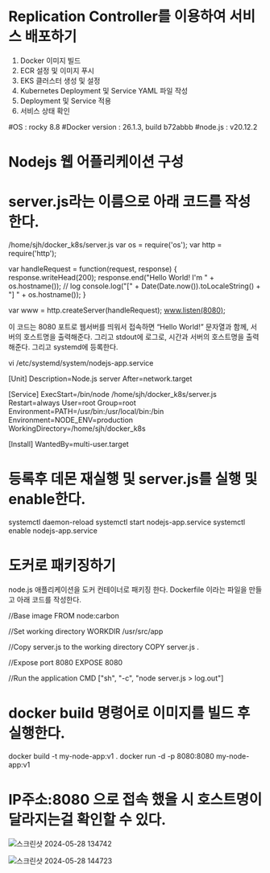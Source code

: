 # Replication Controller를 이용하여 서비스 배포하기

1. Docker 이미지 빌드
2. ECR 설정 및 이미지 푸시
3. EKS 클러스터 생성 및 설정
4. Kubernetes Deployment 및 Service YAML 파일 작성
5. Deployment 및 Service 적용
6. 서비스 상태 확인

#OS : rocky 8.8
#Docker version :  26.1.3, build b72abbb
#node.js : v20.12.2

# Nodejs 웹 어플리케이션 구성

server.js라는 이름으로 아래 코드를 작성한다.
===================================================================
/home/sjh/docker_k8s/server.js
var os = require('os');
var http = require('http');

var handleRequest = function(request, response) {
  response.writeHead(200);
  response.end("Hello World! I'm " + os.hostname());
  // log
  console.log("[" + Date(Date.now()).toLocaleString() + "] " + os.hostname());
}

var www = http.createServer(handleRequest);
www.listen(8080);


이 코드는 8080 포트로 웹서버를 띄워서 접속하면 “Hello World!” 문자열과 함께, 서버의 호스트명을 출력해준다. 그리고 stdout에 로그로, 시간과 서버의 호스트명을 출력해준다.
그리고 systemd에 등록한다.

vi /etc/systemd/system/nodejs-app.service

[Unit]
Description=Node.js server
After=network.target

[Service]
ExecStart=/bin/node /home/sjh/docker_k8s/server.js
Restart=always
User=root
Group=root
Environment=PATH=/usr/bin:/usr/local/bin:/bin
Environment=NODE_ENV=production
WorkingDirectory=/home/sjh/docker_k8s

[Install]
WantedBy=multi-user.target


등록후 데몬 재실행 및 server.js를 실행 및 enable한다.
===================================================================
systemctl daemon-reload
systemctl start nodejs-app.service
systemctl enable nodejs-app.service



도커로 패키징하기
===================================================================
node.js 애플리케이션을 도커 컨테이너로 패키징 한다.
Dockerfile 이라는 파일을 만들고 아래 코드를 작성한다.

//Base image
FROM node:carbon

//Set working directory
WORKDIR /usr/src/app

//Copy server.js to the working directory
COPY server.js .

//Expose port 8080
EXPOSE 8080

//Run the application
CMD ["sh", "-c", "node server.js > log.out"]


docker build 명령어로 이미지를 빌드 후 실행한다.
===================================================================
docker build -t my-node-app:v1 .
docker run -d -p 8080:8080 my-node-app:v1



IP주소:8080 으로 접속 했을 시 호스트명이 달라지는걸 확인할 수 있다.
===================================================================
![스크린샷 2024-05-28 134742](https://github.com/Yonnghohoy/docker_k8s/assets/88643834/ccafeddf-1fdd-4c14-9090-ff0cd8499958)


![스크린샷 2024-05-28 144723](https://github.com/Yonnghohoy/docker_k8s/assets/88643834/6eab5829-53d8-4509-a979-5284e30a3488)

